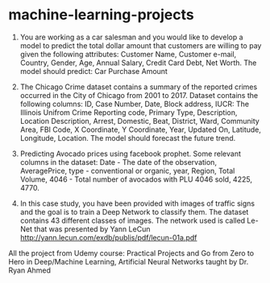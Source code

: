 # machine-learning-projects

1. You are working as a car salesman and you would like to develop a model to predict the total dollar amount that customers are willing to pay given the following attributes:
Customer Name, Customer e-mail, Country, Gender, Age, Annual Salary, Credit Card Debt, Net Worth.
The model should predict:
Car Purchase Amount

2. The Chicago Crime dataset contains a summary of the reported crimes occurred in the City of Chicago from 2001 to 2017.
Dataset contains the following columns: ID, Case Number, Date, Block address, IUCR: The Illinois Unifrom Crime Reporting code, Primary Type, Description, Location Description, Arrest, Domestic, Beat, District, Ward, Community Area, FBI Code, X Coordinate, Y Coordinate, Year, Updated On, Latitude, Longitude, Location.
The model should forecast the future trend.

3. Predicting Avocado prices using facebook prophet.
Some relevant columns in the dataset: Date - The date of the observation, AveragePrice, type - conventional or organic, year, Region, Total Volume, 4046 - Total number of avocados with PLU 4046 sold, 4225, 4770.

4. In this case study, you have been provided with images of traffic signs and the goal is to train a Deep Network to classify them. The dataset contains 43 different classes of images. The network used is called Le-Net that was presented by Yann LeCun http://yann.lecun.com/exdb/publis/pdf/lecun-01a.pdf

All the project from Udemy course: Practical Projects and Go from Zero to Hero in Deep/Machine Learning, Artificial Neural Networks taught by Dr. Ryan Ahmed
